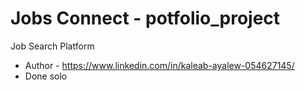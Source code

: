 #  Jobs Connect - potfolio_project
Job Search Platform
- Author - https://www.linkedin.com/in/kaleab-ayalew-054627145/
- Done solo

